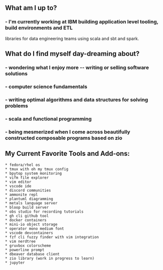 ## What am I up to?
### - I'm currently working at IBM building application level tooling, build environments and ETL
  libraries for data engineering teams using scala and sbt and spark. 

## What do I find myself day-dreaming about?
  ### - wondering what I enjoy more -- writing or selling software solutions
  ### - computer science fundamentals
  ### - writing optimal algorithms and data structures for solving problems
  ### - scala and functional programming
  ### - being mesmerized when I come across beautifully constructed composable programs based on zio

## My Current Favorite Tools and Add-ons:
```
* fedora/rhel os
* tmux with oh my tmux config
* bpytop system monitoring
* vifm file explorer
* vim editor
* vscode ide
* discord communities
* ammonite repl
* plantuml diagramming
* metals language server
* bloop build server
* obs studio for recording tutorials
* gh cli github tool
* docker containers
* mini-io object storage
* operator mono medium font
* vscode devcontainers
* fzf cli fuzzy finder with vim integration
* vim nerdtree
* gruvbox colorscheme
* powerline prompt
* dbeaver database client
* zio library (work in progress to learn)
* jupyter
```

<!--
**robbyki/robbyki** is a ✨ _special_ ✨ repository because its `README.md` (this file) appears on your GitHub profile.

Here are some ideas to get you started:

- 🔭 I’m currently working on ...
- 🌱 I’m currently learning ...
- 👯 I’m looking to collaborate on ...
- 🤔 I’m looking for help with ...
- 💬 Ask me about ...
- 📫 How to reach me: ...
- 😄 Pronouns: ...
- ⚡ Fun fact: ...
-->
